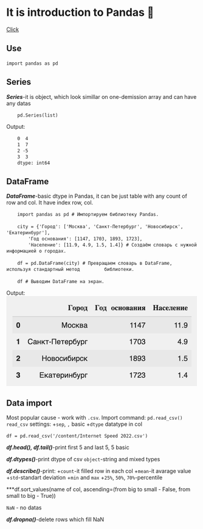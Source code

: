 # It is introduction to Pandas 🐼
[Click](https://skillbox.ru/media/code/rabotaem-s-pandas-osnovnye-ponyatiya-i-realnye-dannye/)
## Use
    import pandas as pd
## Series

***Series***-it is object, which look simillar on one-demission array and can have any datas

```
    pd.Series(list)
```

Output:

```
    0  4
    1  7
    2 -5 
    3  3
    dtype: int64
```
## DataFrame

***DataFrame***-basic dtype in Pandas, it can be just table with any count of row and col. It have index row, col.

```
    import pandas as pd # Импортируем библиотеку Pandas.

    city = {'Город': ['Москва', 'Санкт-Петербург', 'Новосибирск', 'Екатеринбург'],
        'Год основания': [1147, 1703, 1893, 1723], 
        'Население': [11.9, 4.9, 1.5, 1.4]} # Создаём словарь с нужной информацией о городах.

    df = pd.DataFrame(city) # Превращаем словарь в DataFrame, используя стандартный метод         библиотеки.

    df # Выводим DataFrame на экран.
```
Output:
![Output2](https://github.com/nrzgit/learning-notes/blob/3aab3497ea6e59d6f10964a4ff628e280f756f0b/python-basics/%D0%A1%D0%BD%D0%B8%D0%BC%D0%BE%D0%BA%20%D1%8D%D0%BA%D1%80%D0%B0%D0%BD%D0%B0%202025-09-14%20000459.png)

## Data import

Most popular cause - work with `.csv`. Import command: `pd.read_csv()`
`read_csv` settings:
+`sep`, `,` basic
+`dtype` datatype in col
```
df = pd.read_csv('/content/Internet Speed 2022.csv')
```

***df.head(), df.tail()***-print first 5 and last 5, 5 basic

***df.dtypes()***-print dtype of csv
`object`-string and mixed types

***df.describe()***-print:
+`count`-it filled row in each col
+`mean`-it avarage value
+`std`-standart deviation
+`min` and `max`
+`25%`, `50%`, `70%`-percentile

***df.sort_values(name of col, ascending=(from big to small - False, from small to big - True))

`NaN` - no datas

***df.dropna()***-delete rows which fill NaN
